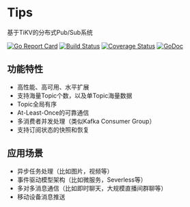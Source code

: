 # Tips 

基于TiKV的分布式Pub/Sub系统

[![Go Report Card](https://goreportcard.com/badge/github.com/shafreeck/tips)](https://goreportcard.com/report/github.com/shafreeck/tips)
[![Build Status](https://travis-ci.org/shafreeck/tips.svg?branch=master)](https://travis-ci.org/shafreeck/tips)
[![Coverage Status](https://coveralls.io/repos/github/shafreeck/tips/badge.svg?branch=master)](https://coveralls.io/github/shafreeck/tips?branch=master)
[![GoDoc](https://godoc.org/github.com/tipsio/tips?status.svg)](https://godoc.org/github.com/shafreeck/tips)

## 功能特性

* 高性能、高可用、水平扩展
* 支持海量Topic个数，以及单Topic海量数据
* Topic全局有序
* At-Least-Once的可靠通信
* 多消费者并发处理（类似Kafka Consumer Group）
* 支持订阅状态的快照和恢复

## 应用场景

* 异步任务处理（比如图片，视频等）
* 事件驱动模型架构（比如微服务，Severless等）
* 多对多消息通信（比如即时聊天，大规模直播间群聊等）
* 移动设备消息推送

